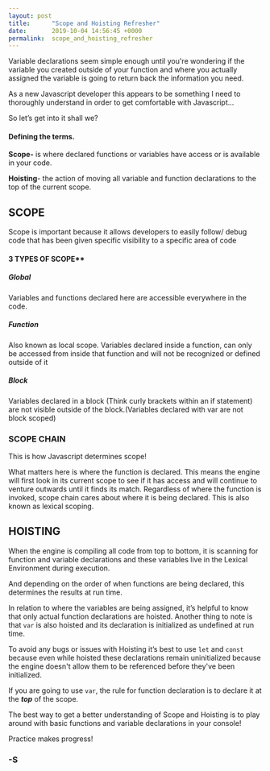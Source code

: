 ```yaml
---
layout: post
title:      "Scope and Hoisting Refresher"
date:       2019-10-04 14:56:45 +0000
permalink:  scope_and_hoisting_refresher
---
```



Variable declarations seem simple enough until you're wondering if the variable you created outside of your function and where you actually assigned the variable is going to return back the information you need.

As a new Javascript developer this appears to be something I need to thoroughly understand in order to get comfortable with Javascript…

So let’s get into it shall we?

#### Defining the terms.

**Scope-** is where declared functions or variables have access or is available in your code.

**Hoisting**- the action of moving all variable and function declarations to the top of the current scope.


## SCOPE

Scope is important because it allows developers to easily follow/ debug code that has been given specific visibility to a specific area of code


#### 3 TYPES OF SCOPE**

##### *Global* 
Variables and functions declared here are accessible everywhere in the code.

##### *Function*
Also known as local scope. Variables declared inside a function, can only be accessed from inside that function and will not be recognized or defined outside of it

##### *Block*
Variables declared in a block (Think curly brackets within an if statement) are not visible outside of the block.(Variables declared with var are not block scoped)

### SCOPE CHAIN

This is how Javascript determines scope!

What matters here is where the function is declared. This means the engine will first look in its current scope to see if it has access and will continue to venture outwards until it finds its match. Regardless of where the function is invoked, scope chain cares about where it is being declared. This is also known as lexical scoping. 


## HOISTING
When the engine is compiling all code from top to bottom, it is scanning for function and variable declarations and these variables live in the Lexical Environment during execution.

And depending on the order of when functions are being declared, this determines the results at run time.

In relation to where the variables are being assigned, it’s helpful to know that only actual function declarations are hoisted. Another thing to note is that `var` is also hoisted and its declaration is initialized as undefined at run time.

To avoid any bugs or issues with Hoisting it’s best to use `let` and `const` because even while hoisted these declarations remain uninitialized because the engine doesn't allow them to be referenced before they've been initialized.

If you are going to use `var`, the rule for function declaration is to declare it at the ***top*** of the scope.

The best way to get a better understanding of Scope and Hoisting is to play around with basic functions and variable declarations in your console!

Practice makes progress!

### -S
